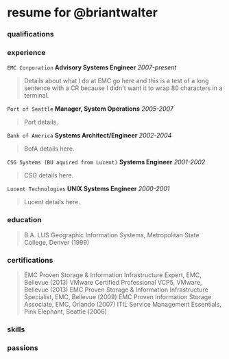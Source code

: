 # resume for @briantwalter

### qualifications

### experience
`EMC Corporation` **Advisory Systems Engineer** *2007-present*
> Details about what I do at EMC go here and this is a test of a long sentence
with a CR because I didn't want it to wrap 80 characters in a terminal.

`Port of Seattle` **Manager, System Operations** *2005-2007*
> Port details.

`Bank of America` **Systems Architect/Engineer** *2002-2004*
> BofA details here.

`CSG Systems (BU aquired from Lucent)` **Systems Engineer** *2001-2002*
> CSG details here.

`Lucent Technologies` **UNIX Systems Engineer** *2000-2001*
> Lucent details here.

### education
> B.A. LUS Geographic Information Systems, Metropolitan State College, Denver (1999)

### certifications
> EMC Proven Storage & Information Infrastructure Expert, EMC, Bellevue (2013)
> VMware Certified Professional VCP5, VMware, Bellevue (2013)
> EMC Proven Storage & Information Infrastructure Specialist, EMC, Bellevue (2009)
> EMC Proven Information Storage Associate, EMC, Orlando (2007)
> ITIL Service Management Essentials, Pink Elephant, Seattle (2006)

### skills

### passions

